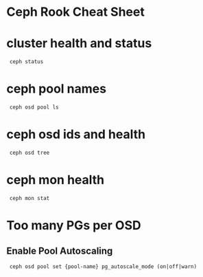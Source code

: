 # Ceph Rook Cheat Sheet

# cluster health and status
` ceph status`

# ceph pool names
` ceph osd pool ls`

# ceph osd ids and health
` ceph osd tree`

# ceph mon health
` ceph mon stat`

# Too many PGs per OSD
## Enable Pool Autoscaling
` ceph osd pool set {pool-name} pg_autoscale_mode (on|off|warn)`